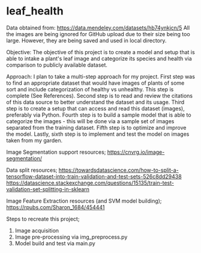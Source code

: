 # leaf_health

Data obtained from: https://data.mendeley.com/datasets/hb74ynkjcn/5
All the images are being ignored for GitHub upload due to their size being too large.
However, they are being saved and used in local directory.

Objective:
The objective of this project is to create a model and setup that is able to intake a plant's leaf image and categorize its species and health via comparison to publicly available dataset.

Approach:
I plan to take a multi-step approach for my project. First step was to find an appropriate dataset that would have images of plants of some sort and include categorization of healthy vs unhealthy. This step is complete (See References). Second step is to read and review the citations of this data source to better understand the dataset and its usage. Third step is to create a setup that can access and read this dataset (images), preferably via Python. Fourth step is to build a sample model that is able to categorize the images - this will be done via a sample set of images separated from the training dataset. Fifth step is to optimize and improve the model. Lastly, sixth step is to implement and test the model on images taken from my garden.

Image Segmentation support resources;
https://cnvrg.io/image-segmentation/

Data split resources;
https://towardsdatascience.com/how-to-split-a-tensorflow-dataset-into-train-validation-and-test-sets-526c8dd29438
https://datascience.stackexchange.com/questions/15135/train-test-validation-set-splitting-in-sklearn

Image Feature Extraction resources (and SVM model building);
https://rpubs.com/Sharon_1684/454441


Steps to recreate this project;
1. Image acquisition
2. Image pre-processing via img_preprocess.py
3. Model build and test via main.py
